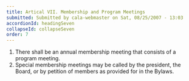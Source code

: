 ```yaml
---
title: Artical VII. Membership and Program Meetings
submitted: Submitted by cala-webmaster on Sat, 08/25/2007 - 13:03
accordionId: headingSeven
collapseId: collapseSeven
order: 7
---
```


1. There shall be an annual membership meeting that consists of a program meeting.
2. Special membership meetings may be called by the president, the Board, or by petition of members as provided for in the Bylaws.